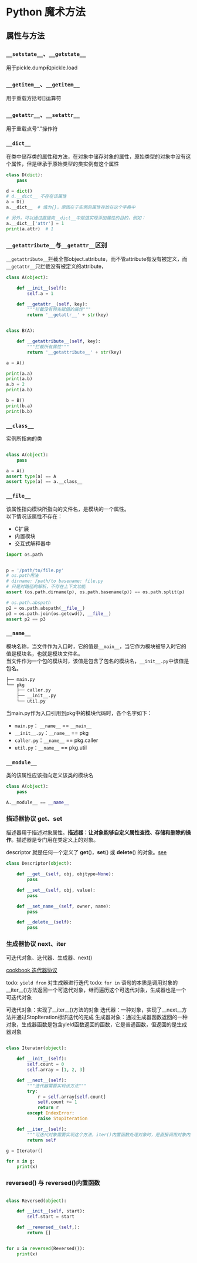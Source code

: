 # Python 魔术方法

## 属性与方法

### `__setstate__`、`__getstate__`

用于pickle.dump和pickle.load

### `__getitem__`、`__getitem__`

用于重载方括号[]运算符

### `__getattr__`、`__setattr__`

用于重载点号“.”操作符

### `__dict__`

在类中储存类的属性和方法，在对象中储存对象的属性，原始类型的对象中没有这个属性，但是继承于原始类型的类实例有这个属性

```py
class D(dict):
    pass

d = dict()
# d.__dict__ 不存在该属性
a = D()
a.__dict__  # 值为{}，原因在于实例的属性存放在这个字典中

# 另外，可以通过直接向__dict__中赋值实现添加属性的目的，例如：
a.__dict__['attr'] = 1
print(a.attr)  # 1
```

### `__getattribute__`与`__getattr__`区别

`__getattribute__`拦截全部object.attribute，而不管attribute有没有被定义，而`__getattr__`只拦截没有被定义的attribute，

```py
class A(object):

    def __init__(self):
        self.a = 1

    def __getattr__(self, key):
        """拦截没有预先赋值的属性"""
        return '__getattr__' + str(key)


class B(A):

    def __getattribute__(self, key):
        """拦截所有属性"""
        return '__getattribute__' + str(key)

a = A()

print(a.a)
print(a.b)
a.b = 2
print(a.b)

b = B()
print(b.a)
print(b.b)
```

### `__class__`

实例所指向的类

```py

class A(object):
    pass

a = A()
assert type(a) == A
assert type(a) == a.__class__

```

### `__file__`

该属性指向模块所指向的文件名，是模块的一个属性。  
以下情况该属性不存在：

- C扩展
- 内置模块
- 交互式解释器中

```py
import os.path


p = '/path/to/file.py'
# os.path用法
# dirname: /path/to basename: file.py
# 只是对路径的解析，不存在上下文功能
assert (os.path.dirname(p), os.path.basename(p)) == os.path.split(p)

# os.path.abspath
p2 = os.path.abspath(__file__)
p3 = os.path.join(os.getcwd(), __file__)
assert p2 == p3

```

### `__name__`

模块名称，当文件作为入口时，它的值是`__main__`，当它作为模块被导入时它的值是模块名，也就是模块文件名。  
当文件作为一个包的模块时，该值是包含了包名的模块名，`__init__.py`中该值是包名。

```sh
├── main.py
└── pkg
    ├── caller.py
    ├── __init__.py
    └── util.py

```

当main.py作为入口引用到pkg中的模块代码时，各个名字如下：

- `main.py`： `__name__` == `__main__`
- `__init__.py`：`__name__` == pkg
- `caller.py`：`__name__` == pkg.caller
- `util.py`：`__name__` == pkg.util

### `__module__`

类的该属性应该指向定义该类的模块名

```py
class A(object):
    pass

A.__module__ == __name__

```

### 描述器协议 __get__、__set__

描述器用于描述对象属性。**描述器：让对象能够自定义属性查找、存储和删除的操作**。描述器是专门用在类定义上的对象。

descriptor 就是任何一个定义了 __get__()，__set__() 或 __delete__() 的对象。[see](https://docs.python.org/zh-cn/3/howto/descriptor.html#descriptor-howto-guide)

```py
class Descriptor(object):

    def __get__(self, obj, objtype=None):
        pass

    def __set__(self, obj, value):
        pass

    def __set_name__(self, owner, name):
        pass

    def __delete__(self):
        pass
```

### 生成器协议 __next__、__iter__

可迭代对象、迭代器、生成器、next()

[cookbook 迭代器协议](https://python3-cookbook.readthedocs.io/zh_CN/latest/c04/p04_implement_iterator_protocol.html)

todo: `yield from` 对生成器进行迭代
todo: `for in` 语句的本质是调用对象的__iter__()方法返回一个可迭代对象，继而遍历这个可迭代对象，生成器也是一个可迭代对象

可迭代对象：实现了__iter__()方法的对象
迭代器：一种对象，实现了__next__方法并通过StopIteration标识迭代的完成
生成器对象：通过生成器函数返回的一种对象，生成器函数是包含yield函数返回的函数，它是普通函数，但返回的是生成器对象


```py

class Iterator(object):

    def __init__(self):
        self.count = 0
        self.array = [1, 2, 3]

    def __next__(self):
        """迭代器需要实现该方法"""
        try:
            r = self.array[self.count]
            self.count += 1
            return r
        except IndexError:
            raise StopIteration

    def __iter__(self):
        """可迭代对象需要实现这个方法，iter()内置函数处理对象时，是直接调用对象内的__iter__()方法并返回其值"""
        return self

g = Iterator()

for x in g:
    print(x)

```

### __reversed__() 与 reversed()内置函数


```py

class Reversed(object):

    def __init__(self, start):
        self.start = start

    def __reversed__(self,):
        return []


for x in reversed(Reversed()):
    print(x)

```
